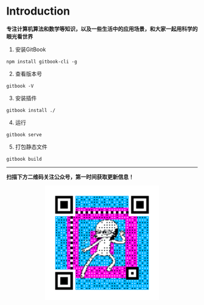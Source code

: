 # Introduction

**专注计算机算法和数学等知识，以及一些生活中的应用场景，和大家一起用科学的眼光看世界**

1. 安装GitBook
  ```
  npm install gitbook-cli -g
  ```
2. 查看版本号
  ```
  gitbook -V
  ```
3. 安装插件
  ```
  gitbook install ./
  ```
4. 运行
  ```
  gitbook serve
  ```
5. 打包静态文件
  ```
  gitbook build
  ```

---  
**扫描下方二维码关注公众号，第一时间获取更新信息！**  
<div align=center><img src="qrcode.gif" style="height: 300px;"></div>